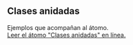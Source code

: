 ## Clases anidadas

Ejemplos que acompañan al átomo.  
[Leer el átomo "Clases anidadas" en línea.](https://stepik.org/lesson/350622/step/1)